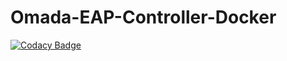 # Omada-EAP-Controller-Docker
[![Codacy Badge](https://api.codacy.com/project/badge/Grade/af75d9431b2942078b959375a8f5d299)](https://app.codacy.com/manual/EdoFede/Omada-EAP-Controller-Docker?utm_source=github.com&utm_medium=referral&utm_content=EdoFede/Omada-EAP-Controller-Docker&utm_campaign=Badge_Grade_Dashboard)